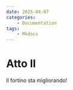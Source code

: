```yaml
---
date: 2025-04-07
categories:
    - Documentation
tags:
    - Mkdocs
---
```


# Atto II

Il fortino sta migliorando!